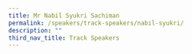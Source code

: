 ```yaml
---
title: Mr Nabil Syukri Sachiman
permalink: /speakers/track-speakers/nabil-syukri/
description: ""
third_nav_title: Track Speakers
---
```


